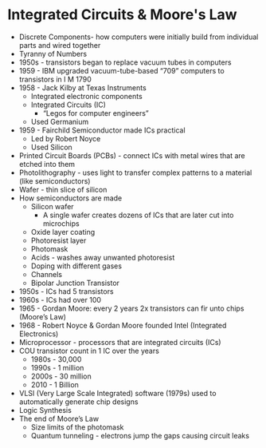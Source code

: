 # Integrated Circuits & Moore's Law

- Discrete Components- how computers were initially build from individual parts and wired together
- Tyranny of Numbers
- 1950s - transistors began to replace vacuum tubes in computers
- 1959 - IBM upgraded vacuum-tube-based “709” computers to transistors in I M 1790
- 1958 - Jack Kilby at Texas Instruments
	- Integrated electronic components 
	- Integrated Circuits (IC)
		- “Legos for computer engineers”
	- Used Germanium
- 1959 - Fairchild Semiconductor made ICs practical
	- Led by Robert Noyce
	- Used Silicon
- Printed Circuit Boards (PCBs) - connect ICs with metal wires that are etched into them
- Photolithography - uses light to transfer complex patterns to a material (like semiconductors)
- Wafer - thin slice of silicon
- How semiconductors are made
	- Silicon wafer
		- A single wafer creates dozens of ICs that are later cut into microchips
	- Oxide layer coating
	- Photoresist layer
	- Photomask
	- Acids - washes away unwanted photoresist 
	- Doping with different gases
	- Channels
	- Bipolar Junction Transistor
- 1950s - ICs had 5 transistors
- 1960s - ICs had over 100
- 1965 - Gordan Moore: every 2 years 2x transistors can fir unto chips (Moore’s Law)
- 1968 - Robert Noyce & Gordan Moore founded Intel (Integrated Electronics)
- Microprocessor - processors that are integrated circuits (ICs)
- COU transistor count in 1 IC  over the years
	- 1980s - 30,000
	- 1990s - 1 million
	- 2000s - 30 million
	- 2010 - 1 Billion
- VLSI (Very Large Scale Integrated) software (1979s) used to automatically generate chip designs
- Logic Synthesis
- The end of Moore’s Law
	- Size limits of the photomask
	- Quantum tunneling - electrons jump the gaps causing circuit leaks